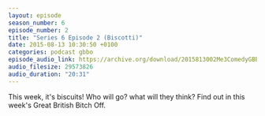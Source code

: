 ```yaml
---
layout: episode
season_number: 6
episode_number: 2
title: "Series 6 Episode 2 (Biscotti)"
date: 2015-08-13 10:30:50 +0100
categories: podcast gbbo
episode_audio_link: https://archive.org/download/2015813002Me3ComedyGBBOEpisode2/2015-8-13-002-Me3_Comedy--GBBO-Episode2.mp3
audio_filesize: 29573826
audio_duration: "20:31"
---
```

This week, it's biscuits! Who will go? what will they think? Find out in this week's Great British Bitch Off.

